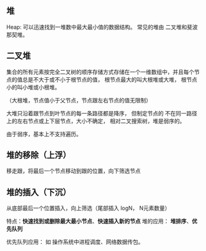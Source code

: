 
## 堆
Heap: 可以迅速找到一堆数中最大最小值的数据结构。
常见的堆由 二叉堆和斐波那契堆。

## 二叉堆
集合的所有元素按完全二叉树的顺序存储方式存储在一个一维数组中，并且每个节点的值总是不大于或不小于根节点的值，
根节点最大的叫大根堆或大堆， 根节点小的叫小堆或小根堆。

（大根堆，节点值小于父节点，节点跟左右节点的值无限制）

大堆只沿着跟节点到叶节点的每一条路径都是降序， 但制定节点的 不在同一路径上的左右节点或上下层节点，大小不确定，
相对二叉搜索树，堆是弱序的。

由于弱序，基本上不支持遍历。


## 堆的移除（上浮）
移走跟，将最后一个节点移动到跟的位置，向下筛选节点
## 堆的插入（下沉）
从底部最后一个位置插入，向上筛选（尾部插入 logN， N元素数量）

特点：**快速找到或删除最大最小节点**、**快速插入新的节点**
堆的应用： **堆排序**、**优先队列**


优先队列应用： 如 操作系统中进程调度、网络数据传包。